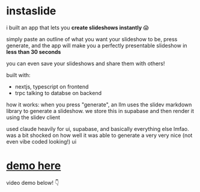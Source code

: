# instaslide

i built an app that lets you **create slideshows instantly** :scream:

simply paste an outline of what you want your slideshow to be, press generate, and the app will make you a perfectly presentable slideshow in **less than 30 seconds**

you can even save your slideshows and share them with others!

built with:

- nextjs, typescript on frontend
- trpc talking to databse on backend

how it works:
when you press "generate", an llm uses the slidev markdown library to generate a slideshow. we store this in supabase and then render it using the slidev client

used claude heavily for ui, supabase, and basically everything else lmfao. was a bit shocked on how well it was able to generate a very very nice (not even vibe coded looking!) ui

# [demo here](https://instaslide.jeffz.dev)

video demo below! :point_down:
